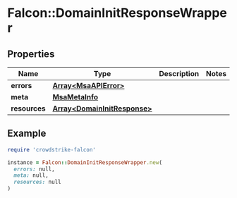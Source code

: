 # Falcon::DomainInitResponseWrapper

## Properties

| Name | Type | Description | Notes |
| ---- | ---- | ----------- | ----- |
| **errors** | [**Array&lt;MsaAPIError&gt;**](MsaAPIError.md) |  |  |
| **meta** | [**MsaMetaInfo**](MsaMetaInfo.md) |  |  |
| **resources** | [**Array&lt;DomainInitResponse&gt;**](DomainInitResponse.md) |  |  |

## Example

```ruby
require 'crowdstrike-falcon'

instance = Falcon::DomainInitResponseWrapper.new(
  errors: null,
  meta: null,
  resources: null
)
```

